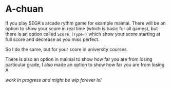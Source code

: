 # A-chuan

If you play SEGA's arcade rythm game for example maimai. There will be an option
to show your score in real time (which is basic for all games), but there is
an option called `Score (Type-)` which show your score starting at full score
and decrease as you miss perfect.

So I do the same, but for your score in university courses.

There is also an option in maimai to show how far you are from losing particular
grade, I also made an option to show how far you are from losing A

_work in progress and might be wip forever lol_
